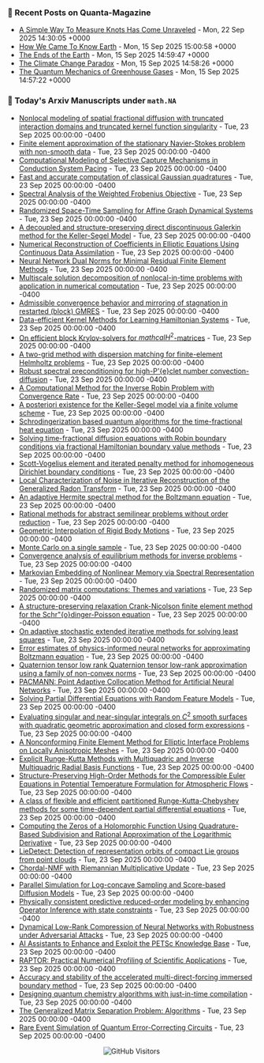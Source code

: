 ### 📝 Recent Posts on Quanta-Magazine
<!-- quanta starts -->
* <a href="https://www.quantamagazine.org/a-simple-way-to-measure-knots-has-come-unraveled-20250922/">A Simple Way To Measure Knots Has Come Unraveled</a> - Mon, 22 Sep 2025 14:30:05 +0000
* <a href="https://www.quantamagazine.org/how-we-came-to-know-earth-20250915/">How We Came To Know Earth</a> - Mon, 15 Sep 2025 15:00:58 +0000
* <a href="https://www.quantamagazine.org/photos-capture-the-extreme-beautiful-work-of-climate-science-20250915/">The Ends of the Earth</a> - Mon, 15 Sep 2025 14:59:47 +0000
* <a href="https://www.quantamagazine.org/the-climate-change-paradox-20250915/">The Climate Change Paradox</a> - Mon, 15 Sep 2025 14:58:26 +0000
* <a href="https://www.quantamagazine.org/the-quantum-mechanics-of-greenhouse-gases-20250915/">The Quantum Mechanics of Greenhouse Gases</a> - Mon, 15 Sep 2025 14:57:22 +0000
<!-- quanta ends -->


### 📝 Today's Arxiv Manuscripts under ``math.NA``
<!-- arxiv-math-na starts -->
* <a href="https://arxiv.org/abs/2509.16315">Nonlocal modeling of spatial fractional diffusion with truncated interaction domains and truncated kernel function singularity</a> - Tue, 23 Sep 2025 00:00:00 -0400
* <a href="https://arxiv.org/abs/2509.16461">Finite element approximation of the stationary Navier-Stokes problem with non-smooth data</a> - Tue, 23 Sep 2025 00:00:00 -0400
* <a href="https://arxiv.org/abs/2509.16631">Computational Modeling of Selective Capture Mechanisms in Conduction System Pacing</a> - Tue, 23 Sep 2025 00:00:00 -0400
* <a href="https://arxiv.org/abs/2509.16716">Fast and accurate computation of classical Gaussian quadratures</a> - Tue, 23 Sep 2025 00:00:00 -0400
* <a href="https://arxiv.org/abs/2509.16783">Spectral Analysis of the Weighted Frobenius Objective</a> - Tue, 23 Sep 2025 00:00:00 -0400
* <a href="https://arxiv.org/abs/2509.16818">Randomized Space-Time Sampling for Affine Graph Dynamical Systems</a> - Tue, 23 Sep 2025 00:00:00 -0400
* <a href="https://arxiv.org/abs/2509.16940">A decoupled and structure-preserving direct discontinuous Galerkin method for the Keller-Segel Model</a> - Tue, 23 Sep 2025 00:00:00 -0400
* <a href="https://arxiv.org/abs/2509.16954">Numerical Reconstruction of Coefficients in Elliptic Equations Using Continuous Data Assimilation</a> - Tue, 23 Sep 2025 00:00:00 -0400
* <a href="https://arxiv.org/abs/2509.16961">Neural Network Dual Norms for Minimal Residual Finite Element Methods</a> - Tue, 23 Sep 2025 00:00:00 -0400
* <a href="https://arxiv.org/abs/2509.17020">Multiscale solution decomposition of nonlocal-in-time problems with application in numerical computation</a> - Tue, 23 Sep 2025 00:00:00 -0400
* <a href="https://arxiv.org/abs/2509.17077">Admissible convergence behavior and mirroring of stagnation in restarted (block) GMRES</a> - Tue, 23 Sep 2025 00:00:00 -0400
* <a href="https://arxiv.org/abs/2509.17154">Data-efficient Kernel Methods for Learning Hamiltonian Systems</a> - Tue, 23 Sep 2025 00:00:00 -0400
* <a href="https://arxiv.org/abs/2509.17257">On efficient block Krylov-solvers for $mathcal H^2$-matrices</a> - Tue, 23 Sep 2025 00:00:00 -0400
* <a href="https://arxiv.org/abs/2509.17494">A two-grid method with dispersion matching for finite-element Helmholtz problems</a> - Tue, 23 Sep 2025 00:00:00 -0400
* <a href="https://arxiv.org/abs/2509.17531">Robust spectral preconditioning for high-P'{e}clet number convection-diffusion</a> - Tue, 23 Sep 2025 00:00:00 -0400
* <a href="https://arxiv.org/abs/2509.17571">A Computational Method for the Inverse Robin Problem with Convergence Rate</a> - Tue, 23 Sep 2025 00:00:00 -0400
* <a href="https://arxiv.org/abs/2509.17710">A posteriori existence for the Keller-Segel model via a finite volume scheme</a> - Tue, 23 Sep 2025 00:00:00 -0400
* <a href="https://arxiv.org/abs/2509.17713">Schrodingerization based quantum algorithms for the time-fractional heat equation</a> - Tue, 23 Sep 2025 00:00:00 -0400
* <a href="https://arxiv.org/abs/2509.17793">Solving time-fractional diffusion equations with Robin boundary conditions via fractional Hamiltonian boundary value methods</a> - Tue, 23 Sep 2025 00:00:00 -0400
* <a href="https://arxiv.org/abs/2509.17899">Scott-Vogelius element and iterated penalty method for inhomogeneous Dirichlet boundary conditions</a> - Tue, 23 Sep 2025 00:00:00 -0400
* <a href="https://arxiv.org/abs/2509.17944">Local Characterization of Noise in Iterative Reconstruction of the Generalized Radon Transform</a> - Tue, 23 Sep 2025 00:00:00 -0400
* <a href="https://arxiv.org/abs/2509.17981">An adaptive Hermite spectral method for the Boltzmann equation</a> - Tue, 23 Sep 2025 00:00:00 -0400
* <a href="https://arxiv.org/abs/2509.17984">Rational methods for abstract semilinear problems without order reduction</a> - Tue, 23 Sep 2025 00:00:00 -0400
* <a href="https://arxiv.org/abs/2509.16966">Geometric Interpolation of Rigid Body Motions</a> - Tue, 23 Sep 2025 00:00:00 -0400
* <a href="https://arxiv.org/abs/2509.17025">Monte Carlo on a single sample</a> - Tue, 23 Sep 2025 00:00:00 -0400
* <a href="https://arxiv.org/abs/2306.01421">Convergence analysis of equilibrium methods for inverse problems</a> - Tue, 23 Sep 2025 00:00:00 -0400
* <a href="https://arxiv.org/abs/2402.00009">Markovian Embedding of Nonlinear Memory via Spectral Representation</a> - Tue, 23 Sep 2025 00:00:00 -0400
* <a href="https://arxiv.org/abs/2402.17873">Randomized matrix computations: Themes and variations</a> - Tue, 23 Sep 2025 00:00:00 -0400
* <a href="https://arxiv.org/abs/2405.12848">A structure-preserving relaxation Crank-Nicolson finite element method for the Schr"{o}dinger-Poisson equation</a> - Tue, 23 Sep 2025 00:00:00 -0400
* <a href="https://arxiv.org/abs/2405.19044">On adaptive stochastic extended iterative methods for solving least squares</a> - Tue, 23 Sep 2025 00:00:00 -0400
* <a href="https://arxiv.org/abs/2407.08383">Error estimates of physics-informed neural networks for approximating Boltzmann equation</a> - Tue, 23 Sep 2025 00:00:00 -0400
* <a href="https://arxiv.org/abs/2409.10724">Quaternion tensor low rank Quaternion tensor low-rank approximation using a family of non-convex norms</a> - Tue, 23 Sep 2025 00:00:00 -0400
* <a href="https://arxiv.org/abs/2411.19632">PACMANN: Point Adaptive Collocation Method for Artificial Neural Networks</a> - Tue, 23 Sep 2025 00:00:00 -0400
* <a href="https://arxiv.org/abs/2501.00288">Solving Partial Differential Equations with Random Feature Models</a> - Tue, 23 Sep 2025 00:00:00 -0400
* <a href="https://arxiv.org/abs/2502.11907">Evaluating singular and near-singular integrals on $C^2$ smooth surfaces with quadratic geometric approximation and closed form expressions</a> - Tue, 23 Sep 2025 00:00:00 -0400
* <a href="https://arxiv.org/abs/2506.15077">A Nonconforming Finite Element Method for Elliptic Interface Problems on Locally Anisotropic Meshes</a> - Tue, 23 Sep 2025 00:00:00 -0400
* <a href="https://arxiv.org/abs/2507.14474">Explicit Runge-Kutta Methods with Multiquadric and Inverse Multiquadric Radial Basis Functions</a> - Tue, 23 Sep 2025 00:00:00 -0400
* <a href="https://arxiv.org/abs/2509.10311">Structure-Preserving High-Order Methods for the Compressible Euler Equations in Potential Temperature Formulation for Atmospheric Flows</a> - Tue, 23 Sep 2025 00:00:00 -0400
* <a href="https://arxiv.org/abs/2509.14847">A class of flexible and efficient partitioned Runge-Kutta-Chebyshev methods for some time-dependent partial differential equations</a> - Tue, 23 Sep 2025 00:00:00 -0400
* <a href="https://arxiv.org/abs/2509.15936">Computing the Zeros of a Holomorphic Function Using Quadrature-Based Subdivision and Rational Approximation of the Logarithmic Derivative</a> - Tue, 23 Sep 2025 00:00:00 -0400
* <a href="https://arxiv.org/abs/2309.03086">LieDetect: Detection of representation orbits of compact Lie groups from point clouds</a> - Tue, 23 Sep 2025 00:00:00 -0400
* <a href="https://arxiv.org/abs/2405.12823">Chordal-NMF with Riemannian Multiplicative Update</a> - Tue, 23 Sep 2025 00:00:00 -0400
* <a href="https://arxiv.org/abs/2412.07435">Parallel Simulation for Log-concave Sampling and Score-based Diffusion Models</a> - Tue, 23 Sep 2025 00:00:00 -0400
* <a href="https://arxiv.org/abs/2502.03672">Physically consistent predictive reduced-order modeling by enhancing Operator Inference with state constraints</a> - Tue, 23 Sep 2025 00:00:00 -0400
* <a href="https://arxiv.org/abs/2505.08022">Dynamical Low-Rank Compression of Neural Networks with Robustness under Adversarial Attacks</a> - Tue, 23 Sep 2025 00:00:00 -0400
* <a href="https://arxiv.org/abs/2506.20608">AI Assistants to Enhance and Exploit the PETSc Knowledge Base</a> - Tue, 23 Sep 2025 00:00:00 -0400
* <a href="https://arxiv.org/abs/2507.04647">RAPTOR: Practical Numerical Profiling of Scientific Applications</a> - Tue, 23 Sep 2025 00:00:00 -0400
* <a href="https://arxiv.org/abs/2507.04986">Accuracy and stability of the accelerated multi-direct-forcing immersed boundary method</a> - Tue, 23 Sep 2025 00:00:00 -0400
* <a href="https://arxiv.org/abs/2507.09772">Designing quantum chemistry algorithms with just-in-time compilation</a> - Tue, 23 Sep 2025 00:00:00 -0400
* <a href="https://arxiv.org/abs/2507.17069">The Generalized Matrix Separation Problem: Algorithms</a> - Tue, 23 Sep 2025 00:00:00 -0400
* <a href="https://arxiv.org/abs/2509.13678">Rare Event Simulation of Quantum Error-Correcting Circuits</a> - Tue, 23 Sep 2025 00:00:00 -0400
<!-- arxiv-math-na ends -->

<div align="center">
  
![GitHub Visitors](https://api.visitorbadge.io/api/visitors?path=https%3A%2F%2Fgithub.com%2Flowrank&label=profile%20views&labelColor=%231e1e2e&countColor=%23cba6f7)



</div>
